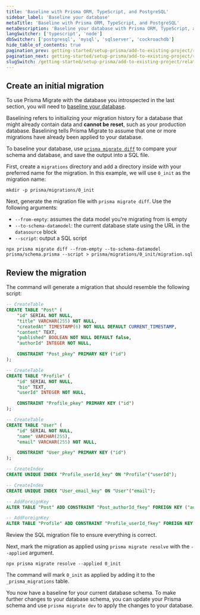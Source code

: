 ```yaml
---
title: 'Baseline with Prisma ORM, TypeScript, and PostgreSQL'
sidebar_label: 'Baseline your database'
metaTitle: 'Baseline with Prisma ORM, TypeScript, and PostgreSQL'
metaDescription: 'Baseline your database with Prisma ORM, TypeScript, and PostgreSQL'
langSwitcher: ['typescript', 'node']
dbSwitcher: ['postgresql', 'mysql', 'sqlserver', 'cockroachdb']
hide_table_of_contents: true
pagination_prev: getting-started/setup-prisma/add-to-existing-project/relational-databases/introspection-typescript-postgresql
pagination_next: getting-started/setup-prisma/add-to-existing-project/relational-databases/install-prisma-client-typescript-postgresql
slugSwitch: /getting-started/setup-prisma/add-to-existing-project/relational-databases/baseline-your-database-
---
```


## Create an initial migration

To use Prisma Migrate with the database you introspected in the last section, you will need to [baseline your database](/orm/prisma-migrate/getting-started).

Baselining refers to initializing your migration history for a database that might already contain data and **cannot be reset**, such as your production database. Baselining tells Prisma Migrate to assume that one or more migrations have already been applied to your database.

To baseline your database, use [`prisma migrate diff`](/orm/reference/prisma-cli-reference#migrate-diff) to compare your schema and database, and save the output into a SQL file.

First, create a `migrations` directory and add a directory inside with your preferred name for the migration. In this example, we will use `0_init` as the migration name:

```terminal
mkdir -p prisma/migrations/0_init
```

Next, generate the migration file with `prisma migrate diff`. Use the following arguments:

- `--from-empty`: assumes the data model you're migrating from is empty
- `--to-schema-datamodel`: the current database state using the URL in the `datasource` block
- `--script`: output a SQL script

```terminal wrap
npx prisma migrate diff --from-empty --to-schema-datamodel prisma/schema.prisma --script > prisma/migrations/0_init/migration.sql
```

## Review the migration

The command will generate a migration that should resemble the following script:

```sql file=prisma/migrations/0_init/migration.sql
-- CreateTable
CREATE TABLE "Post" (
    "id" SERIAL NOT NULL,
    "title" VARCHAR(255) NOT NULL,
    "createdAt" TIMESTAMP(6) NOT NULL DEFAULT CURRENT_TIMESTAMP,
    "content" TEXT,
    "published" BOOLEAN NOT NULL DEFAULT false,
    "authorId" INTEGER NOT NULL,

    CONSTRAINT "Post_pkey" PRIMARY KEY ("id")
);

-- CreateTable
CREATE TABLE "Profile" (
    "id" SERIAL NOT NULL,
    "bio" TEXT,
    "userId" INTEGER NOT NULL,

    CONSTRAINT "Profile_pkey" PRIMARY KEY ("id")
);

-- CreateTable
CREATE TABLE "User" (
    "id" SERIAL NOT NULL,
    "name" VARCHAR(255),
    "email" VARCHAR(255) NOT NULL,

    CONSTRAINT "User_pkey" PRIMARY KEY ("id")
);

-- CreateIndex
CREATE UNIQUE INDEX "Profile_userId_key" ON "Profile"("userId");

-- CreateIndex
CREATE UNIQUE INDEX "User_email_key" ON "User"("email");

-- AddForeignKey
ALTER TABLE "Post" ADD CONSTRAINT "Post_authorId_fkey" FOREIGN KEY ("authorId") REFERENCES "User"("id") ON DELETE NO ACTION ON UPDATE NO ACTION;

-- AddForeignKey
ALTER TABLE "Profile" ADD CONSTRAINT "Profile_userId_fkey" FOREIGN KEY ("userId") REFERENCES "User"("id") ON DELETE NO ACTION ON UPDATE NO ACTION;
```

Review the SQL migration file to ensure everything is correct.

Next, mark the migration as applied using `prisma migrate resolve` with the `--applied` argument.

```terminal
npx prisma migrate resolve --applied 0_init
```

The command will mark `0_init` as applied by adding it to the `_prisma_migrations` table.

You now have a baseline for your current database schema. To make further changes to your database schema, you can update your Prisma schema and use `prisma migrate dev` to apply the changes to your database.
